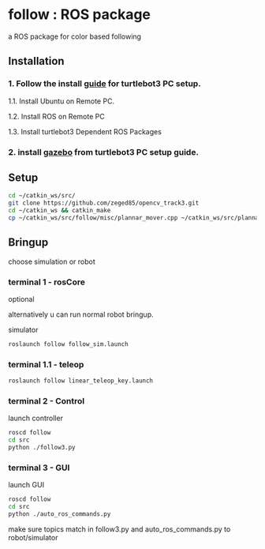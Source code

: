 # follow : ROS package
a ROS package for color based following

## Installation


### 1. Follow the install [guide](http://emanual.robotis.com/docs/en/platform/turtlebot3/pc_setup/) for turtlebot3 PC setup.

1.1. Install Ubuntu on Remote PC.

1.2. Install ROS on Remote PC

1.3. Install turtlebot3 Dependent ROS Packages



### 2. install [gazebo](http://emanual.robotis.com/docs/en/platform/turtlebot3/simulation/#turtlebot3-simulation-using-gazebo) from turtlebot3 PC setup guide.



## Setup


```bash
cd ~/catkin_ws/src/
git clone https://github.com/zeged85/opencv_track3.git
cd ~/catkin_ws && catkin_make
cp ~/catkin_ws/src/follow/misc/plannar_mover.cpp ~/catkin_ws/src/plannar_mover/src/

```


## Bringup
choose simulation or robot

### terminal 1 - rosCore
optional

alternatively u can run normal robot bringup.

simulator
```bash
roslaunch follow follow_sim.launch 
```

### terminal 1.1 - teleop

```bash
roslaunch follow linear_teleop_key.launch
```





### terminal 2 - Control

launch controller
```bash
roscd follow
cd src
python ./follow3.py
```

### terminal 3 - GUI

launch GUI

```bash
roscd follow
cd src
python ./auto_ros_commands.py 
```



make sure topics match in follow3.py and auto_ros_commands.py to robot/simulator



